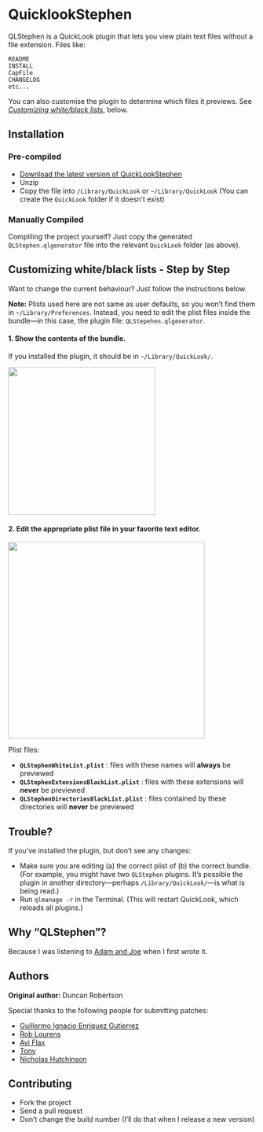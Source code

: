 # QuicklookStephen

QLStephen is a QuickLook plugin that lets you view plain text files without a file extension. Files like:

    README
    INSTALL
    CapFile
    CHANGELOG
    etc...

You can also customise the plugin to determine which files it previews. See [*Customizing white/black lists*](#customizing-whiteblack-lists---step-by-step), below.


## Installation


### Pre-compiled

* [Download the latest version of QuickLookStephen](
  https://github.com/whomwah/qlstephen/blob/master/QLStephen.qlgenerator.1.4.zip?raw=true)
* Unzip
* Copy the file into `/Library/QuickLook` or `~/Library/QuickLook`
  (You can create the `QuickLook` folder if it doesn’t exist)


### Manually Compiled

Compliling the project yourself? Just copy the generated `QLStephen.qlgenerator`
file into the relevant `QuickLook` folder (as above).



## Customizing white/black lists - Step by Step

Want to change the current behaviour?  Just follow the instructions below.

**Note:**
Plists used here are not same as user defaults, so you won’t find
them in `~/Library/Preferences`. Instead, you need to edit the plist
files inside the bundle—in this case, the plugin file:
`QLStepehen.qlgenerator`.


#### 1. Show the contents of the bundle.

If you installed the plugin, it should be in `~/Library/QuickLook/`.

<a href="http://a.yfrog.com/img740/933/tipb.png"><img src="http://a.yfrog.com/img740/933/tipb.png" width="300"/></a>


#### 2. Edit the appropriate plist file in your favorite text editor.

<a href="http://a.yfrog.com/img878/3563/hd9w.png"><img src="http://a.yfrog.com/img878/3563/hd9w.png" width="400"/></a>

Plist files:

* **`QLStephenWhiteList.plist`** : files with these names will **always** be previewed
* **`QLStephenExtensionsBlackList.plist`** : files with these extensions will **never** be previewed
* **`QLStephenDirectoriesBlackList.plist`** : files contained by these directories will **never** be previewed


## Trouble?

If you’ve installed the plugin, but don’t see any changes:

- Make sure you are editing (a) the correct plist of (b) the correct bundle.
  (For example, you might have two `QLStephen` plugins. It’s possible the plugin in
   another directory—perhaps `/Library/QuickLook/`—is what is being read.)
- Run `qlmanage -r` in the Terminal. (This will restart QuickLook, which reloads all plugins.)


## Why “QLStephen”?

Because I was listening to [Adam and Joe](http://www.bbc.co.uk/blogs/adamandjoe/2009/06/test-1.shtml) when I first wrote it.


## Authors

**Original author:** Duncan Robertson

Special thanks to the following people for submitting patches:

* [Guillermo Ignacio Enriquez Gutierrez](https://github.com/nacho4d)
* [Rob Lourens](https://github.com/roblourens)
* [Avi Flax](https://github.com/aviflax)
* [Tony](https://github.com/Zearin)
* [Nicholas Hutchinson](https://github.com/nickhutchinson)


## Contributing

* Fork the project
* Send a pull request
* Don’t change the build number (I’ll do that when I release a new version)
